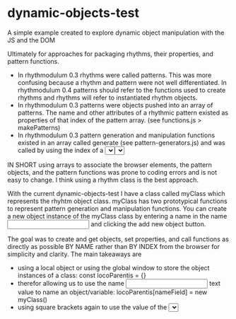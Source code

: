 # dynamic-objects-test
A simple example created to explore dynamic object manipulation with the JS and the DOM

Ultimately for approaches for packaging rhythms, their properties, and pattern functions.

- In rhythmodulum 0.3 rhythms were called patterns. This was more confusing because a rhythm and pattern were not well differentiated. In rhythmodulum 0.4 patterns should refer to the functions used to create rhythms and rhythms will refer to instantiated rhythm objects.
- In rhythmodulum 0.3 patterns were objects pushed into an array of patterns. The name and other attributes of a rhythmic pattern existed as properties of that index of the pattern array. (see functions.js > makePatterns)
- In rhythmodulum 0.3 pattern generation and manipulation functions existed in an array called generate (see pattern-generators.js) and was called by using the index of a <select> element matching the index of generate array like so: generate\[pattern.type-1\](pattern). (See ui-patterns) The problem with this is that it required the pattern generation and manipulation functions and the <select> element to be in a certain order, which is a pain to edit.
  
IN SHORT using arrays to associate the browser elements, the pattern objects, and the pattern functions was prone to coding errors and is not easy to change. I think using a rhythm class is the best approach.

With the current dynamic-objects-test I have a class called myClass which represents the rhyhtm object class. myClass has two prototypical functions to represent pattern generation and manipulation functions. You can create a new object instance of the myClass class by entering a name in the name <input> and clicking the add new object button. 

The goal was to create and get objects, set properties, and call functions as directly as possible BY NAME rather than BY INDEX from the browser for simplicity and clarity.
The main takeaways are 
- using a local object or using the global window to store the object instances of a class: const locoParentis = {}
- therefor allowing us to use the name <input> text value to name an object/variable: locoParentis\[nameField\] = new myClass()
- using square brackets again to use the value of the <select> dropdown to call functions: locoParentis\[nameField\]\[e.target.value\]()
